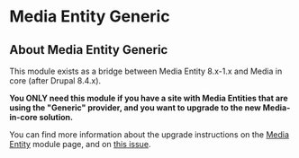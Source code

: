# Media Entity Generic

## About Media Entity Generic

This module exists as a bridge between Media Entity 8.x-1.x and Media in core
(after Drupal 8.4.x).

**You ONLY need this module if you have a site with Media Entities that are
using the "Generic" provider, and you want to upgrade to the new Media-in-core
solution.**

You can find more information about the upgrade instructions on the
[Media Entity](https://www.drupal.org/project/media_entity)
module page, and on [this issue](https://www.drupal.org/node/2880334).
